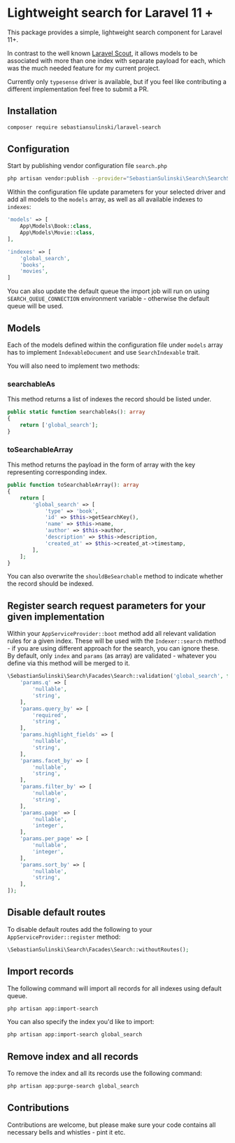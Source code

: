# Lightweight search for Laravel 11 +

This package provides a simple, lightweight search component for Laravel 11+.

In contrast to the well known [Laravel Scout](https://laravel.com/docs/11.x/scout), it allows models to be associated
with more than one index with separate payload for each, which was the much needed feature for my current project.

Currently only `typesense` driver is available, but if you feel like contributing a different implementation feel free
to submit a PR.

## Installation

```bash
composer require sebastiansulinski/laravel-search
```

## Configuration

Start by publishing vendor configuration file `search.php`

```bash
php artisan vendor:publish --provider="SebastianSulinski\Search\SearchServiceProvider"
```

Within the configuration file update parameters for your selected driver and add all models to the `models` array, as
well as
all available indexes to `indexes`:

```php
'models' => [
    App\Models\Book::class,
    App\Models\Movie::class,
],

'indexes' => [
    'global_search',
    'books',
    'movies',
]
```

You can also update the default queue the import job will run on using `SEARCH_QUEUE_CONNECTION` environment variable -
otherwise the default queue will be used.

## Models

Each of the models defined within the configuration file under `models` array has to implement `IndexableDocument` and
use `SearchIndexable` trait.

You will also need to implement two methods:

### searchableAs

This method returns a list of indexes the record should be listed under.

```php
public static function searchableAs(): array
{
    return ['global_search'];
}
```

### toSearchableArray

This method returns the payload in the form of array with the key representing corresponding index.

```php
public function toSearchableArray(): array
{
    return [
        'global_search' => [
            'type' => 'book',
            'id' => $this->getSearchKey(),
            'name' => $this->name,
            'author' => $this->author,
            'description' => $this->description,
            'created_at' => $this->created_at->timestamp,
        ],
    ];
}
```

You can also overwrite the `shouldBeSearchable` method to indicate whether the record should be indexed.

## Register search request parameters for your given implementation

Within your `AppServiceProvider::boot` method add all relevant validation rules for a given index.
These will be used with the `Indexer::search` method - if you are using different approach for the search, you can
ignore these.
By default, only `index` and `params` (as array) are validated - whatever you define via this method will be merged to
it.

```php
\SebastianSulinski\Search\Facades\Search::validation('global_search', fn (\Illuminate\Foundation\Http\FormRequest $request) => [
    'params.q' => [
        'nullable',
        'string',
    ],
    'params.query_by' => [
        'required',
        'string',
    ],
    'params.highlight_fields' => [
        'nullable',
        'string',
    ],
    'params.facet_by' => [
        'nullable',
        'string',
    ],
    'params.filter_by' => [
        'nullable',
        'string',
    ],
    'params.page' => [
        'nullable',
        'integer',
    ],
    'params.per_page' => [
        'nullable',
        'integer',
    ],
    'params.sort_by' => [
        'nullable',
        'string',
    ],
]);
```

## Disable default routes

To disable default routes add the following to your `AppServiceProvider::register` method:

```php
\SebastianSulinski\Search\Facades\Search::withoutRoutes();
```

## Import records

The following command will import all records for all indexes using default queue.

```bash
php artisan app:import-search
```

You can also specify the index you'd like to import:

```bash
php artisan app:import-search global_search
```

## Remove index and all records

To remove the index and all its records use the following command:

```bash
php artisan app:purge-search global_search
```

## Contributions

Contributions are welcome, but please make sure your code contains all necessary bells and whistles - pint it etc.
